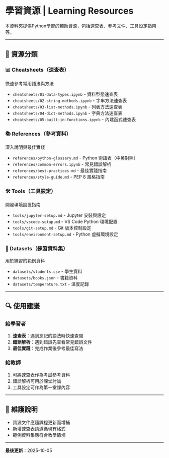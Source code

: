# 學習資源 | Learning Resources

本資料夾提供Python學習的輔助資源，包括速查表、參考文件、工具設定指南等。

---

## 📂 資源分類

### 📊 Cheatsheets（速查表）
快速參考常用語法與方法

- `cheatsheets/01-data-types.ipynb` - 資料型態速查表
- `cheatsheets/02-string-methods.ipynb` - 字串方法速查表
- `cheatsheets/03-list-methods.ipynb` - 列表方法速查表
- `cheatsheets/04-dict-methods.ipynb` - 字典方法速查表
- `cheatsheets/05-built-in-functions.ipynb` - 內建函式速查表

### 📚 References（參考資料）
深入說明與最佳實踐

- `references/python-glossary.md` - Python 術語表（中英對照）
- `references/common-errors.ipynb` - 常見錯誤解析
- `references/best-practices.md` - 最佳實踐指南
- `references/style-guide.md` - PEP 8 風格指南

### 🛠️ Tools（工具設定）
開發環境設置指南

- `tools/jupyter-setup.md` - Jupyter 安裝與設定
- `tools/vscode-setup.md` - VS Code Python 環境配置
- `tools/git-setup.md` - Git 版本控制設定
- `tools/environment-setup.md` - Python 虛擬環境設定

### 📁 Datasets（練習資料集）
用於練習的範例資料

- `datasets/students.csv` - 學生資料
- `datasets/books.json` - 書籍資料
- `datasets/temperature.txt` - 溫度記錄

---

## 🔍 使用建議

### 給學習者
1. **速查表**：遇到忘記的語法時快速查閱
2. **錯誤解析**：遇到錯誤先查看常見錯誤文件
3. **最佳實踐**：完成作業後參考最佳寫法

### 給教師
1. 可將速查表作為考試參考資料
2. 錯誤解析可用於課堂討論
3. 工具設定可作為第一堂課內容

---

## 📝 維護說明

- 資源文件應隨課程更新而增補
- 新增速查表請遵循現有格式
- 範例資料集應符合教學情境

---

**最後更新**：2025-10-05
